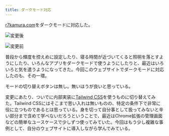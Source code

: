 ```yaml
---
title: ダークモード対応
---
```

[r7kamura.com](https://r7kamura.com/)をダークモードに対応した。

![](https://lh3.googleusercontent.com/r3iu5a8L9IYOPOcIsY0qJv-P0x5Ka8oIkycTtwSQU8eVbpKQfzZ-m25hlpfee7uDoz7uhGdNSast6lQtzxM1rmAAO-emTJWM9mZNMiCUkvOgyngJ3pqd3hps3-b2gCwOV6v4pTxwlxL2yGuQaGFQ7pF0p7_gEcp0m7Ah-S7ppJvIJbmKcdM_kNt5V5ks "変更後")

![](https://lh4.googleusercontent.com/Z7cPktrXsGnhc-qkl6zBvkR1sSYS4HcdFBL-XB6hCJpsvxB7jR1wxP37v5hAXwklxIm6bJ9mswSr5aa5Ns6zh8VjXHbEMUJr5VGwD0DRhzlPlV_sBIoRIs52eM8vCuBfEzlEPDZwtempYD7kHvs6q7KF1yaS4v6jGbBYvijCIJaQW-eSHZDxWp_FAkhr "変更前")

普段から輝度を控えめに設定したり、寝る時間が近づいてくると照明を落とすようにしたり、いろんなアプリをダークモードで使うようにしたりと、最近はいろいろと気を遣うようになってきた。今回このウェブサイトでダークモードに対応したのも、その一環。

モードの切り替えボタンは無し。無いほうが良いと思っている。

変更にあたり、ついでに内部実装に[Tailwind CSS](https://tailwindcss.com/)を使うものに切り替えてみた。Tailwind CSSにはそこまで思い入れは無いものの、特定の条件下で非常に役に立つものであるとは思っている。身を切って自分事として扱ってみないと辛い部分まで含めて学べないだろうということで、最近はChrome拡張の管理画面などの簡単なユースケースで少しずつ使ってみていた。今回はもう少し複雑な事例として、自分のウェブサイトに導入しながら学んでみている。

